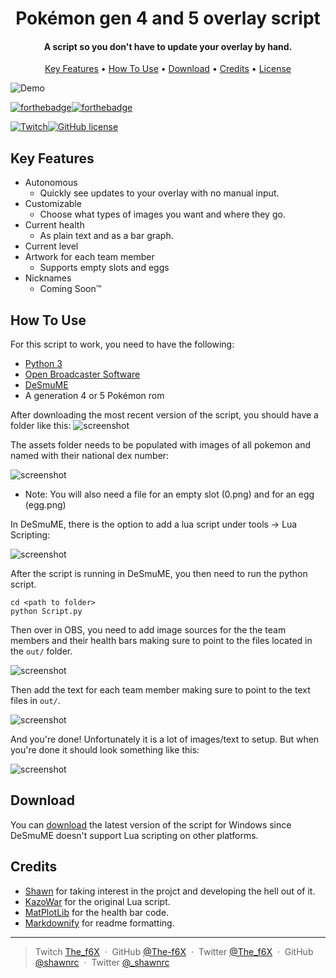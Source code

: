 <h1 align="center">
  Pokémon gen 4 and 5 overlay script
  <br>
</h1>

<h4 align="center">A script so you don't have to update your overlay by hand.</h4>

<p align="center">
  <a href="#key-features">Key Features</a> •
  <a href="#how-to-use">How To Use</a> •
  <a href="#download">Download</a> •
  <a href="#credits">Credits</a> •
  <a href="LICENSE.txt">License</a>
</p>

![Demo](https://github.com/The-f6X/Gen4OverlayScript/blob/master/img/Demo.gif)

[![forthebadge](http://forthebadge.com/images/badges/made-with-python.svg)](http://forthebadge.com)[![forthebadge](http://forthebadge.com/images/badges/powered-by-electricity.svg)](http://forthebadge.com)

[![Twitch](https://img.shields.io/badge/as%20seen%20on-twitch-6441A4.svg?style=for-the-badge)](http://www.twitch.tv/the_f6x)[![GitHub license](https://img.shields.io/github/license/The-f6X/Gen4OverlayScript.svg?style=for-the-badge)](https://github.com/The-f6X/Gen4OverlayScript/blob/master/LICENSE.txt)

## Key Features

* Autonomous 
  - Quickly see updates to your overlay with no manual input.
* Customizable  
  - Choose what types of images you want and where they go.
* Current health
  - As plain text and as a bar graph.  
* Current level
* Artwork for each team member
  - Supports empty slots and eggs
* Nicknames
  - Coming Soon™


## How To Use

For this script to work, you need to have the following: 
 * [Python 3](https://www.python.org/downloads/)
 * [Open Broadcaster Software](https://obsproject.com/)
 * [DeSmuME](http://desmume.org/)
 * A generation 4 or 5 Pokémon rom



After downloading the most recent version of the script, you should have a folder like this: 
![screenshot](https://i.imgur.com/O1O2kzK.png)

The assets folder needs to be populated with images of all pokemon and named with their national dex number:

![screenshot](https://i.imgur.com/AseSjBr.png)
* Note: You will also need a file for an empty slot (0.png) and for an egg (egg.png)

In DeSmuME, there is the option to add a lua script under tools -> Lua Scripting: 

![screenshot](https://i.imgur.com/39WQaQl.png)

After the script is running in DeSmuME, you then need to run the python script.

```
cd <path to folder>
python Script.py
```

Then over in OBS, you need to add image sources for the the team members and their health bars making sure to point to the files located in the `out/` folder. 

![screenshot](https://i.imgur.com/Qx0zwTF.png)

Then add the text for each team member making sure to point to the text files in `out/`. 

![screenshot](https://i.imgur.com/XuRiQFT.png)

And you're done! Unfortunately it is a lot of images/text to setup. But when you're done it should look something like this: 

![screenshot](https://i.imgur.com/TWnEHUw.png)



## Download


You can [download]() the latest version of the script for Windows since DeSmuME doesn't support Lua scripting on other platforms.

## Credits
 * [Shawn](https://github.com/shawnrc) for taking interest in the projct and developing the hell out of it. 
 * [KazoWar](https://projectpokemon.org/home/forums/topic/30518-4th-and-5th-gen-misc-info-reading-scripts/) for the original Lua script.
 * [MatPlotLib](https://matplotlib.org/index.html) for the health bar code. 
 * [Markdownify](https://github.com/amitmerchant1990/electron-markdownify) for readme formatting.

---

> Twitch [The_f6X](https://www.twitch.tv/the_f6x) &nbsp;&middot;&nbsp;
> GitHub [@The-f6X](https://github.com/The-f6X) &nbsp;&middot;&nbsp;
> Twitter [@The_f6X](https://twitter.com/The_f6X) &nbsp;&middot;&nbsp;
> GitHub [@shawnrc](https://github.com/shawnrc) &nbsp;&middot;&nbsp;
> Twitter [@\_shawnrc](https://twitter.com/_shawnrc)
